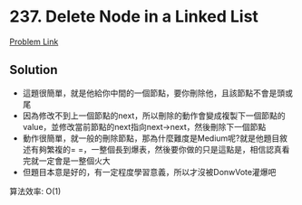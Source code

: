 # 237. Delete Node in a Linked List

[Problem Link](https://leetcode.com/problems/delete-node-in-a-linked-list/)

## Solution

* 這題很簡單，就是他給你中間的一個節點，要你刪除他，且該節點不會是頭或尾
* 因為修改不到上一個節點的next，所以刪除的動作會變成複製下一個節點的value，並修改當前節點的next指向next->next，然後刪除下一個節點
* 動作很簡單，就一般的刪除節點，那為什麼難度是Medium呢?就是他題目敘述有夠繁複的= =，一整個長到爆表，然後要你做的只是這點是，相信認真看完就一定會是一整個火大
* 但題目本意是好的，有一定程度學習意義，所以才沒被DonwVote灌爆吧

算法效率: O(1)<br>
